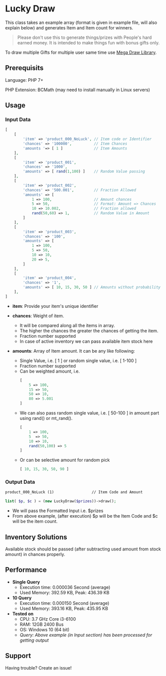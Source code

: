 # Lucky Draw

This class takes an example array (format is given in example file, will also explain below) and generates Item and Item count for winners.

> Please don't use this to generate things/prizes with People's hard earned money. It is intended to make things fun with bonus gifts only.

To draw multiple Gifts for multiple user same time use [Mega Draw Library](https://abmmhasan.github.io/Mega-Draw "Mega Draw").

## Prerequisits

Language: PHP 7+

PHP Extension: BCMath (may need to install manually in Linux servers)

## Usage

### Input Data

```php
[
    [
        'item' => 'product_000_NoLuck', // Item code or Identifier
        'chances' => '100000',          // Item Chances
        'amounts '=> [ 1 ]              // Item Amounts
    ],
    [
        'item' => 'product_001',
        'chances' => '1000',
        'amounts' => [ rand(1,100) ]    // Random Value passing
    ],
    [
        'item' => 'product_002',
        'chances' => '500.001',         // Fraction Allowed
        'amounts' => [
            1 => 100,                   // Amount chances
            5 => 50,                    // Format: Amount => Chances
            10 => 10.002,               // Fraction allowed
            rand(50,60) => 1,           // Random Value in Amount
        ]
    ],
    [
        'item' => 'product_003',
        'chances' => '100',
        'amounts' => [
            1 => 100,
            5 => 50,
            10 => 10,
            20 => 5, 
        ]
    ],
    [
        'item' => 'product_004',
        'chances' => '1',
        'amounts' => [ 10, 15, 30, 50 ] // Amounts without probability
    ],
]
```

- **item**: Provide your item's unique identifier

- **chances**: Weight of item.
    - It will be compared along all the items in array. 
    - The higher the chances the greater the chances of getting the item.
    - Fraction number supported
    - In case of active inventory we can pass available item stock here
    
- **amounts**: Array of Item amount. It can be any like following:
    - Single Value, i.e. [ 1 ] or random single value, i.e. [ 1-100 ]
    - Fraction number supported
    - Can be weighted amount, i.e.    
        ```php
        [
            5 => 100,
            15 => 50,
            50 => 10,
            80 => 5.001
        ]
        ```      
    - We can also pass random single value, i.e. [ 50-100 ] in amount part using rand() or mt_rand().       
        ```php
        [
            1 => 100,
            5  => 50,
            10 => 10,
            rand(50,100) => 5
        ]
        ```
    - Or can be selective amount for random pick
         ```php
        [ 10, 15, 30, 50, 90 ]
        ```

### Output Data

```markdown
product_000_NoLuck (1)                 // Item Code and Amount
```

```php
list( $p, $c ) = (new LuckyDraw($prizes))->draw();
```

- We will pass the Formatted Input i.e. $prizes
- From above example, (after execution) $p will be the Item Code and $c will be the item count.

## Inventory Solutions

Available stock should be passed (after subtracting used amount from stock amount) in chances properly.

## Performance

- **Single Query**
    - Execution time: 0.000036 Second (average)
    - Used Memory: 392.59 KB, Peak: 436.39 KB
- **10 Query**
    - Execution time: 0.000150 Second (average)
    - Used Memory: 393.16 KB, Peak: 435.95 KB
- **Tested on**
    - CPU: 3.7 GHz Core i3-6100
    - RAM: 12GB 2400 Bus
    - OS: Windows 10 (64 bit)
    - _Query: Above example (in Input section) has been processed for getting output_

## Support

Having trouble? Create an issue!

